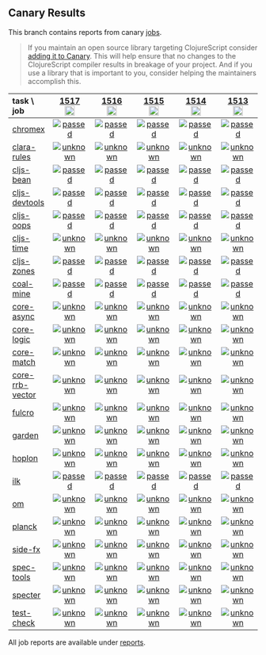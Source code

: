 ## Canary Results

This branch contains reports from canary [jobs](https://github.com/cljs-oss/canary/tree/jobs).

> If you maintain an open source library targeting ClojureScript consider [adding it to Canary](https://github.com/cljs-oss/canary/tree/master#how-to-participate). This will help ensure that no changes to the ClojureScript compiler results in breakage of your project. And if you use a library that is important to you, consider helping the maintainers accomplish this.

[//]: # (begin_overview_table)

| task \ job | <a href="reports/2020/08/29/job-001517-1.10.824-599cd05f" title="job #1517&#xA;&#xA;job&#xA;&#xA;requested by BinaryAge Bot (@babot) on 2020-08-29T11:09:51Z">1517<br/><img width=20 height=20 src="https://avatars0.githubusercontent.com/u/1476765?v=4&s=60"></a> | <a href="reports/2020/08/28/job-001516-1.10.824-599cd05f" title="job #1516&#xA;&#xA;job&#xA;&#xA;requested by BinaryAge Bot (@babot) on 2020-08-28T11:06:32Z">1516<br/><img width=20 height=20 src="https://avatars0.githubusercontent.com/u/1476765?v=4&s=60"></a> | <a href="reports/2020/08/27/job-001515-1.10.824-599cd05f" title="job #1515&#xA;&#xA;job&#xA;&#xA;requested by BinaryAge Bot (@babot) on 2020-08-27T11:05:56Z">1515<br/><img width=20 height=20 src="https://avatars0.githubusercontent.com/u/1476765?v=4&s=60"></a> | <a href="reports/2020/08/26/job-001514-1.10.824-599cd05f" title="job #1514&#xA;&#xA;job&#xA;&#xA;requested by BinaryAge Bot (@babot) on 2020-08-26T11:06:00Z">1514<br/><img width=20 height=20 src="https://avatars0.githubusercontent.com/u/1476765?v=4&s=60"></a> | <a href="reports/2020/08/25/job-001513-1.10.824-599cd05f" title="job #1513&#xA;&#xA;job&#xA;&#xA;requested by BinaryAge Bot (@babot) on 2020-08-25T11:06:29Z">1513<br/><img width=20 height=20 src="https://avatars0.githubusercontent.com/u/1476765?v=4&s=60"></a> | <a href="reports/2020/08/24/job-001512-1.10.824-599cd05f" title="job #1512&#xA;&#xA;job&#xA;&#xA;requested by BinaryAge Bot (@babot) on 2020-08-24T11:05:44Z">1512<br/><img width=20 height=20 src="https://avatars0.githubusercontent.com/u/1476765?v=4&s=60"></a> | <a href="reports/2020/08/23/job-001511-1.10.822-a15247a7" title="job #1511&#xA;&#xA;job&#xA;&#xA;requested by BinaryAge Bot (@babot) on 2020-08-23T11:06:44Z">1511<br/><img width=20 height=20 src="https://avatars0.githubusercontent.com/u/1476765?v=4&s=60"></a> | <a href="reports/2020/08/22/job-001510-1.10.822-a15247a7" title="job #1510&#xA;&#xA;job&#xA;&#xA;requested by BinaryAge Bot (@babot) on 2020-08-22T11:06:01Z">1510<br/><img width=20 height=20 src="https://avatars0.githubusercontent.com/u/1476765?v=4&s=60"></a> | <a href="reports/2020/08/21/job-001509-1.10.822-a15247a7" title="job #1509&#xA;&#xA;job&#xA;&#xA;requested by BinaryAge Bot (@babot) on 2020-08-21T11:05:54Z">1509<br/><img width=20 height=20 src="https://avatars0.githubusercontent.com/u/1476765?v=4&s=60"></a> | <a href="reports/2020/08/20/job-001508-1.10.822-a15247a7" title="job #1508&#xA;&#xA;job&#xA;&#xA;requested by BinaryAge Bot (@babot) on 2020-08-20T11:05:53Z">1508<br/><img width=20 height=20 src="https://avatars0.githubusercontent.com/u/1476765?v=4&s=60"></a> |
| :--- | :---: | :---: | :---: | :---: | :---: | :---: | :---: | :---: | :---: | :---: |
| [chromex](https://github.com/binaryage/chromex) | <a href="reports/2020/08/29/job-001517-1.10.824-599cd05f#-chromex"><img title="passed" src="http://box.binaryage.com/s-passed.svg"><a> | <a href="reports/2020/08/28/job-001516-1.10.824-599cd05f#-chromex"><img title="passed" src="http://box.binaryage.com/s-passed.svg"><a> | <a href="reports/2020/08/27/job-001515-1.10.824-599cd05f#-chromex"><img title="passed" src="http://box.binaryage.com/s-passed.svg"><a> | <a href="reports/2020/08/26/job-001514-1.10.824-599cd05f#-chromex"><img title="passed" src="http://box.binaryage.com/s-passed.svg"><a> | <a href="reports/2020/08/25/job-001513-1.10.824-599cd05f#-chromex"><img title="passed" src="http://box.binaryage.com/s-passed.svg"><a> | <a href="reports/2020/08/24/job-001512-1.10.824-599cd05f#-chromex"><img title="passed" src="http://box.binaryage.com/s-passed.svg"><a> | <a href="reports/2020/08/23/job-001511-1.10.822-a15247a7#-chromex"><img title="passed" src="http://box.binaryage.com/s-passed.svg"><a> | <a href="reports/2020/08/22/job-001510-1.10.822-a15247a7#-chromex"><img title="passed" src="http://box.binaryage.com/s-passed.svg"><a> | <a href="reports/2020/08/21/job-001509-1.10.822-a15247a7#-chromex"><img title="passed" src="http://box.binaryage.com/s-passed.svg"><a> | <a href="reports/2020/08/20/job-001508-1.10.822-a15247a7#-chromex"><img title="passed" src="http://box.binaryage.com/s-passed.svg"><a> |
| [clara-rules](https://github.com/cerner/clara-rules) | <a href="reports/2020/08/29/job-001517-1.10.824-599cd05f#-clara-rules"><img title="unknown" src="http://box.binaryage.com/s-unknown.svg"><a> | <a href="reports/2020/08/28/job-001516-1.10.824-599cd05f#-clara-rules"><img title="unknown" src="http://box.binaryage.com/s-unknown.svg"><a> | <a href="reports/2020/08/27/job-001515-1.10.824-599cd05f#-clara-rules"><img title="unknown" src="http://box.binaryage.com/s-unknown.svg"><a> | <a href="reports/2020/08/26/job-001514-1.10.824-599cd05f#-clara-rules"><img title="unknown" src="http://box.binaryage.com/s-unknown.svg"><a> | <a href="reports/2020/08/25/job-001513-1.10.824-599cd05f#-clara-rules"><img title="unknown" src="http://box.binaryage.com/s-unknown.svg"><a> | <a href="reports/2020/08/24/job-001512-1.10.824-599cd05f#-clara-rules"><img title="unknown" src="http://box.binaryage.com/s-unknown.svg"><a> | <a href="reports/2020/08/23/job-001511-1.10.822-a15247a7#-clara-rules"><img title="unknown" src="http://box.binaryage.com/s-unknown.svg"><a> | <a href="reports/2020/08/22/job-001510-1.10.822-a15247a7#-clara-rules"><img title="unknown" src="http://box.binaryage.com/s-unknown.svg"><a> | <a href="reports/2020/08/21/job-001509-1.10.822-a15247a7#-clara-rules"><img title="unknown" src="http://box.binaryage.com/s-unknown.svg"><a> | <a href="reports/2020/08/20/job-001508-1.10.822-a15247a7#-clara-rules"><img title="unknown" src="http://box.binaryage.com/s-unknown.svg"><a> |
| [cljs-bean](https://github.com/mfikes/cljs-bean) | <a href="reports/2020/08/29/job-001517-1.10.824-599cd05f#-cljs-bean"><img title="passed" src="http://box.binaryage.com/s-passed.svg"><a> | <a href="reports/2020/08/28/job-001516-1.10.824-599cd05f#-cljs-bean"><img title="passed" src="http://box.binaryage.com/s-passed.svg"><a> | <a href="reports/2020/08/27/job-001515-1.10.824-599cd05f#-cljs-bean"><img title="passed" src="http://box.binaryage.com/s-passed.svg"><a> | <a href="reports/2020/08/26/job-001514-1.10.824-599cd05f#-cljs-bean"><img title="passed" src="http://box.binaryage.com/s-passed.svg"><a> | <a href="reports/2020/08/25/job-001513-1.10.824-599cd05f#-cljs-bean"><img title="passed" src="http://box.binaryage.com/s-passed.svg"><a> | <a href="reports/2020/08/24/job-001512-1.10.824-599cd05f#-cljs-bean"><img title="passed" src="http://box.binaryage.com/s-passed.svg"><a> | <a href="reports/2020/08/23/job-001511-1.10.822-a15247a7#-cljs-bean"><img title="passed" src="http://box.binaryage.com/s-passed.svg"><a> | <a href="reports/2020/08/22/job-001510-1.10.822-a15247a7#-cljs-bean"><img title="passed" src="http://box.binaryage.com/s-passed.svg"><a> | <a href="reports/2020/08/21/job-001509-1.10.822-a15247a7#-cljs-bean"><img title="passed" src="http://box.binaryage.com/s-passed.svg"><a> | <a href="reports/2020/08/20/job-001508-1.10.822-a15247a7#-cljs-bean"><img title="passed" src="http://box.binaryage.com/s-passed.svg"><a> |
| [cljs-devtools](https://github.com/binaryage/cljs-devtools) | <a href="reports/2020/08/29/job-001517-1.10.824-599cd05f#-cljs-devtools"><img title="passed" src="http://box.binaryage.com/s-passed.svg"><a> | <a href="reports/2020/08/28/job-001516-1.10.824-599cd05f#-cljs-devtools"><img title="passed" src="http://box.binaryage.com/s-passed.svg"><a> | <a href="reports/2020/08/27/job-001515-1.10.824-599cd05f#-cljs-devtools"><img title="passed" src="http://box.binaryage.com/s-passed.svg"><a> | <a href="reports/2020/08/26/job-001514-1.10.824-599cd05f#-cljs-devtools"><img title="passed" src="http://box.binaryage.com/s-passed.svg"><a> | <a href="reports/2020/08/25/job-001513-1.10.824-599cd05f#-cljs-devtools"><img title="passed" src="http://box.binaryage.com/s-passed.svg"><a> | <a href="reports/2020/08/24/job-001512-1.10.824-599cd05f#-cljs-devtools"><img title="passed" src="http://box.binaryage.com/s-passed.svg"><a> | <a href="reports/2020/08/23/job-001511-1.10.822-a15247a7#-cljs-devtools"><img title="passed" src="http://box.binaryage.com/s-passed.svg"><a> | <a href="reports/2020/08/22/job-001510-1.10.822-a15247a7#-cljs-devtools"><img title="passed" src="http://box.binaryage.com/s-passed.svg"><a> | <a href="reports/2020/08/21/job-001509-1.10.822-a15247a7#-cljs-devtools"><img title="passed" src="http://box.binaryage.com/s-passed.svg"><a> | <a href="reports/2020/08/20/job-001508-1.10.822-a15247a7#-cljs-devtools"><img title="passed" src="http://box.binaryage.com/s-passed.svg"><a> |
| [cljs-oops](https://github.com/binaryage/cljs-oops) | <a href="reports/2020/08/29/job-001517-1.10.824-599cd05f#-cljs-oops"><img title="passed" src="http://box.binaryage.com/s-passed.svg"><a> | <a href="reports/2020/08/28/job-001516-1.10.824-599cd05f#-cljs-oops"><img title="passed" src="http://box.binaryage.com/s-passed.svg"><a> | <a href="reports/2020/08/27/job-001515-1.10.824-599cd05f#-cljs-oops"><img title="passed" src="http://box.binaryage.com/s-passed.svg"><a> | <a href="reports/2020/08/26/job-001514-1.10.824-599cd05f#-cljs-oops"><img title="passed" src="http://box.binaryage.com/s-passed.svg"><a> | <a href="reports/2020/08/25/job-001513-1.10.824-599cd05f#-cljs-oops"><img title="passed" src="http://box.binaryage.com/s-passed.svg"><a> | <a href="reports/2020/08/24/job-001512-1.10.824-599cd05f#-cljs-oops"><img title="passed" src="http://box.binaryage.com/s-passed.svg"><a> | <a href="reports/2020/08/23/job-001511-1.10.822-a15247a7#-cljs-oops"><img title="passed" src="http://box.binaryage.com/s-passed.svg"><a> | <a href="reports/2020/08/22/job-001510-1.10.822-a15247a7#-cljs-oops"><img title="passed" src="http://box.binaryage.com/s-passed.svg"><a> | <a href="reports/2020/08/21/job-001509-1.10.822-a15247a7#-cljs-oops"><img title="passed" src="http://box.binaryage.com/s-passed.svg"><a> | <a href="reports/2020/08/20/job-001508-1.10.822-a15247a7#-cljs-oops"><img title="passed" src="http://box.binaryage.com/s-passed.svg"><a> |
| [cljs-time](https://github.com/andrewmcveigh/cljs-time) | <a href="reports/2020/08/29/job-001517-1.10.824-599cd05f#-cljs-time"><img title="unknown" src="http://box.binaryage.com/s-unknown.svg"><a> | <a href="reports/2020/08/28/job-001516-1.10.824-599cd05f#-cljs-time"><img title="unknown" src="http://box.binaryage.com/s-unknown.svg"><a> | <a href="reports/2020/08/27/job-001515-1.10.824-599cd05f#-cljs-time"><img title="unknown" src="http://box.binaryage.com/s-unknown.svg"><a> | <a href="reports/2020/08/26/job-001514-1.10.824-599cd05f#-cljs-time"><img title="unknown" src="http://box.binaryage.com/s-unknown.svg"><a> | <a href="reports/2020/08/25/job-001513-1.10.824-599cd05f#-cljs-time"><img title="unknown" src="http://box.binaryage.com/s-unknown.svg"><a> | <a href="reports/2020/08/24/job-001512-1.10.824-599cd05f#-cljs-time"><img title="unknown" src="http://box.binaryage.com/s-unknown.svg"><a> | <a href="reports/2020/08/23/job-001511-1.10.822-a15247a7#-cljs-time"><img title="unknown" src="http://box.binaryage.com/s-unknown.svg"><a> | <a href="reports/2020/08/22/job-001510-1.10.822-a15247a7#-cljs-time"><img title="unknown" src="http://box.binaryage.com/s-unknown.svg"><a> | <a href="reports/2020/08/21/job-001509-1.10.822-a15247a7#-cljs-time"><img title="unknown" src="http://box.binaryage.com/s-unknown.svg"><a> | <a href="reports/2020/08/20/job-001508-1.10.822-a15247a7#-cljs-time"><img title="unknown" src="http://box.binaryage.com/s-unknown.svg"><a> |
| [cljs-zones](https://github.com/binaryage/cljs-zones) | <a href="reports/2020/08/29/job-001517-1.10.824-599cd05f#-cljs-zones"><img title="passed" src="http://box.binaryage.com/s-passed.svg"><a> | <a href="reports/2020/08/28/job-001516-1.10.824-599cd05f#-cljs-zones"><img title="passed" src="http://box.binaryage.com/s-passed.svg"><a> | <a href="reports/2020/08/27/job-001515-1.10.824-599cd05f#-cljs-zones"><img title="passed" src="http://box.binaryage.com/s-passed.svg"><a> | <a href="reports/2020/08/26/job-001514-1.10.824-599cd05f#-cljs-zones"><img title="passed" src="http://box.binaryage.com/s-passed.svg"><a> | <a href="reports/2020/08/25/job-001513-1.10.824-599cd05f#-cljs-zones"><img title="passed" src="http://box.binaryage.com/s-passed.svg"><a> | <a href="reports/2020/08/24/job-001512-1.10.824-599cd05f#-cljs-zones"><img title="passed" src="http://box.binaryage.com/s-passed.svg"><a> | <a href="reports/2020/08/23/job-001511-1.10.822-a15247a7#-cljs-zones"><img title="passed" src="http://box.binaryage.com/s-passed.svg"><a> | <a href="reports/2020/08/22/job-001510-1.10.822-a15247a7#-cljs-zones"><img title="passed" src="http://box.binaryage.com/s-passed.svg"><a> | <a href="reports/2020/08/21/job-001509-1.10.822-a15247a7#-cljs-zones"><img title="passed" src="http://box.binaryage.com/s-passed.svg"><a> | <a href="reports/2020/08/20/job-001508-1.10.822-a15247a7#-cljs-zones"><img title="passed" src="http://box.binaryage.com/s-passed.svg"><a> |
| [coal-mine](https://github.com/mfikes/coal-mine) | <a href="reports/2020/08/29/job-001517-1.10.824-599cd05f#-coal-mine"><img title="passed" src="http://box.binaryage.com/s-passed.svg"><a> | <a href="reports/2020/08/28/job-001516-1.10.824-599cd05f#-coal-mine"><img title="passed" src="http://box.binaryage.com/s-passed.svg"><a> | <a href="reports/2020/08/27/job-001515-1.10.824-599cd05f#-coal-mine"><img title="passed" src="http://box.binaryage.com/s-passed.svg"><a> | <a href="reports/2020/08/26/job-001514-1.10.824-599cd05f#-coal-mine"><img title="passed" src="http://box.binaryage.com/s-passed.svg"><a> | <a href="reports/2020/08/25/job-001513-1.10.824-599cd05f#-coal-mine"><img title="passed" src="http://box.binaryage.com/s-passed.svg"><a> | <a href="reports/2020/08/24/job-001512-1.10.824-599cd05f#-coal-mine"><img title="passed" src="http://box.binaryage.com/s-passed.svg"><a> | <a href="reports/2020/08/23/job-001511-1.10.822-a15247a7#-coal-mine"><img title="passed" src="http://box.binaryage.com/s-passed.svg"><a> | <a href="reports/2020/08/22/job-001510-1.10.822-a15247a7#-coal-mine"><img title="passed" src="http://box.binaryage.com/s-passed.svg"><a> | <a href="reports/2020/08/21/job-001509-1.10.822-a15247a7#-coal-mine"><img title="passed" src="http://box.binaryage.com/s-passed.svg"><a> | <a href="reports/2020/08/20/job-001508-1.10.822-a15247a7#-coal-mine"><img title="passed" src="http://box.binaryage.com/s-passed.svg"><a> |
| [core-async](https://github.com/clojure/core.async) | <a href="reports/2020/08/29/job-001517-1.10.824-599cd05f#-core-async"><img title="unknown" src="http://box.binaryage.com/s-unknown.svg"><a> | <a href="reports/2020/08/28/job-001516-1.10.824-599cd05f#-core-async"><img title="unknown" src="http://box.binaryage.com/s-unknown.svg"><a> | <a href="reports/2020/08/27/job-001515-1.10.824-599cd05f#-core-async"><img title="unknown" src="http://box.binaryage.com/s-unknown.svg"><a> | <a href="reports/2020/08/26/job-001514-1.10.824-599cd05f#-core-async"><img title="unknown" src="http://box.binaryage.com/s-unknown.svg"><a> | <a href="reports/2020/08/25/job-001513-1.10.824-599cd05f#-core-async"><img title="unknown" src="http://box.binaryage.com/s-unknown.svg"><a> | <a href="reports/2020/08/24/job-001512-1.10.824-599cd05f#-core-async"><img title="unknown" src="http://box.binaryage.com/s-unknown.svg"><a> | <a href="reports/2020/08/23/job-001511-1.10.822-a15247a7#-core-async"><img title="unknown" src="http://box.binaryage.com/s-unknown.svg"><a> | <a href="reports/2020/08/22/job-001510-1.10.822-a15247a7#-core-async"><img title="unknown" src="http://box.binaryage.com/s-unknown.svg"><a> | <a href="reports/2020/08/21/job-001509-1.10.822-a15247a7#-core-async"><img title="unknown" src="http://box.binaryage.com/s-unknown.svg"><a> | <a href="reports/2020/08/20/job-001508-1.10.822-a15247a7#-core-async"><img title="unknown" src="http://box.binaryage.com/s-unknown.svg"><a> |
| [core-logic](https://github.com/clojure/core.logic) | <a href="reports/2020/08/29/job-001517-1.10.824-599cd05f#-core-logic"><img title="unknown" src="http://box.binaryage.com/s-unknown.svg"><a> | <a href="reports/2020/08/28/job-001516-1.10.824-599cd05f#-core-logic"><img title="unknown" src="http://box.binaryage.com/s-unknown.svg"><a> | <a href="reports/2020/08/27/job-001515-1.10.824-599cd05f#-core-logic"><img title="unknown" src="http://box.binaryage.com/s-unknown.svg"><a> | <a href="reports/2020/08/26/job-001514-1.10.824-599cd05f#-core-logic"><img title="unknown" src="http://box.binaryage.com/s-unknown.svg"><a> | <a href="reports/2020/08/25/job-001513-1.10.824-599cd05f#-core-logic"><img title="unknown" src="http://box.binaryage.com/s-unknown.svg"><a> | <a href="reports/2020/08/24/job-001512-1.10.824-599cd05f#-core-logic"><img title="unknown" src="http://box.binaryage.com/s-unknown.svg"><a> | <a href="reports/2020/08/23/job-001511-1.10.822-a15247a7#-core-logic"><img title="unknown" src="http://box.binaryage.com/s-unknown.svg"><a> | <a href="reports/2020/08/22/job-001510-1.10.822-a15247a7#-core-logic"><img title="unknown" src="http://box.binaryage.com/s-unknown.svg"><a> | <a href="reports/2020/08/21/job-001509-1.10.822-a15247a7#-core-logic"><img title="unknown" src="http://box.binaryage.com/s-unknown.svg"><a> | <a href="reports/2020/08/20/job-001508-1.10.822-a15247a7#-core-logic"><img title="unknown" src="http://box.binaryage.com/s-unknown.svg"><a> |
| [core-match](https://github.com/clojure/core.match) | <a href="reports/2020/08/29/job-001517-1.10.824-599cd05f#-core-match"><img title="unknown" src="http://box.binaryage.com/s-unknown.svg"><a> | <a href="reports/2020/08/28/job-001516-1.10.824-599cd05f#-core-match"><img title="unknown" src="http://box.binaryage.com/s-unknown.svg"><a> | <a href="reports/2020/08/27/job-001515-1.10.824-599cd05f#-core-match"><img title="unknown" src="http://box.binaryage.com/s-unknown.svg"><a> | <a href="reports/2020/08/26/job-001514-1.10.824-599cd05f#-core-match"><img title="unknown" src="http://box.binaryage.com/s-unknown.svg"><a> | <a href="reports/2020/08/25/job-001513-1.10.824-599cd05f#-core-match"><img title="unknown" src="http://box.binaryage.com/s-unknown.svg"><a> | <a href="reports/2020/08/24/job-001512-1.10.824-599cd05f#-core-match"><img title="unknown" src="http://box.binaryage.com/s-unknown.svg"><a> | <a href="reports/2020/08/23/job-001511-1.10.822-a15247a7#-core-match"><img title="unknown" src="http://box.binaryage.com/s-unknown.svg"><a> | <a href="reports/2020/08/22/job-001510-1.10.822-a15247a7#-core-match"><img title="unknown" src="http://box.binaryage.com/s-unknown.svg"><a> | <a href="reports/2020/08/21/job-001509-1.10.822-a15247a7#-core-match"><img title="unknown" src="http://box.binaryage.com/s-unknown.svg"><a> | <a href="reports/2020/08/20/job-001508-1.10.822-a15247a7#-core-match"><img title="unknown" src="http://box.binaryage.com/s-unknown.svg"><a> |
| [core-rrb-vector](https://github.com/clojure/core.rrb-vector) | <a href="reports/2020/08/29/job-001517-1.10.824-599cd05f#-core-rrb-vector"><img title="unknown" src="http://box.binaryage.com/s-unknown.svg"><a> | <a href="reports/2020/08/28/job-001516-1.10.824-599cd05f#-core-rrb-vector"><img title="unknown" src="http://box.binaryage.com/s-unknown.svg"><a> | <a href="reports/2020/08/27/job-001515-1.10.824-599cd05f#-core-rrb-vector"><img title="unknown" src="http://box.binaryage.com/s-unknown.svg"><a> | <a href="reports/2020/08/26/job-001514-1.10.824-599cd05f#-core-rrb-vector"><img title="unknown" src="http://box.binaryage.com/s-unknown.svg"><a> | <a href="reports/2020/08/25/job-001513-1.10.824-599cd05f#-core-rrb-vector"><img title="unknown" src="http://box.binaryage.com/s-unknown.svg"><a> | <a href="reports/2020/08/24/job-001512-1.10.824-599cd05f#-core-rrb-vector"><img title="unknown" src="http://box.binaryage.com/s-unknown.svg"><a> | <a href="reports/2020/08/23/job-001511-1.10.822-a15247a7#-core-rrb-vector"><img title="unknown" src="http://box.binaryage.com/s-unknown.svg"><a> | <a href="reports/2020/08/22/job-001510-1.10.822-a15247a7#-core-rrb-vector"><img title="unknown" src="http://box.binaryage.com/s-unknown.svg"><a> | <a href="reports/2020/08/21/job-001509-1.10.822-a15247a7#-core-rrb-vector"><img title="unknown" src="http://box.binaryage.com/s-unknown.svg"><a> | <a href="reports/2020/08/20/job-001508-1.10.822-a15247a7#-core-rrb-vector"><img title="unknown" src="http://box.binaryage.com/s-unknown.svg"><a> |
| [fulcro](https://github.com/fulcrologic/fulcro) | <a href="reports/2020/08/29/job-001517-1.10.824-599cd05f#-fulcro"><img title="unknown" src="http://box.binaryage.com/s-unknown.svg"><a> | <a href="reports/2020/08/28/job-001516-1.10.824-599cd05f#-fulcro"><img title="unknown" src="http://box.binaryage.com/s-unknown.svg"><a> | <a href="reports/2020/08/27/job-001515-1.10.824-599cd05f#-fulcro"><img title="unknown" src="http://box.binaryage.com/s-unknown.svg"><a> | <a href="reports/2020/08/26/job-001514-1.10.824-599cd05f#-fulcro"><img title="unknown" src="http://box.binaryage.com/s-unknown.svg"><a> | <a href="reports/2020/08/25/job-001513-1.10.824-599cd05f#-fulcro"><img title="unknown" src="http://box.binaryage.com/s-unknown.svg"><a> | <a href="reports/2020/08/24/job-001512-1.10.824-599cd05f#-fulcro"><img title="unknown" src="http://box.binaryage.com/s-unknown.svg"><a> | <a href="reports/2020/08/23/job-001511-1.10.822-a15247a7#-fulcro"><img title="unknown" src="http://box.binaryage.com/s-unknown.svg"><a> | <a href="reports/2020/08/22/job-001510-1.10.822-a15247a7#-fulcro"><img title="unknown" src="http://box.binaryage.com/s-unknown.svg"><a> | <a href="reports/2020/08/21/job-001509-1.10.822-a15247a7#-fulcro"><img title="unknown" src="http://box.binaryage.com/s-unknown.svg"><a> | <a href="reports/2020/08/20/job-001508-1.10.822-a15247a7#-fulcro"><img title="unknown" src="http://box.binaryage.com/s-unknown.svg"><a> |
| [garden](https://github.com/noprompt/garden) | <a href="reports/2020/08/29/job-001517-1.10.824-599cd05f#-garden"><img title="unknown" src="http://box.binaryage.com/s-unknown.svg"><a> | <a href="reports/2020/08/28/job-001516-1.10.824-599cd05f#-garden"><img title="unknown" src="http://box.binaryage.com/s-unknown.svg"><a> | <a href="reports/2020/08/27/job-001515-1.10.824-599cd05f#-garden"><img title="unknown" src="http://box.binaryage.com/s-unknown.svg"><a> | <a href="reports/2020/08/26/job-001514-1.10.824-599cd05f#-garden"><img title="unknown" src="http://box.binaryage.com/s-unknown.svg"><a> | <a href="reports/2020/08/25/job-001513-1.10.824-599cd05f#-garden"><img title="unknown" src="http://box.binaryage.com/s-unknown.svg"><a> | <a href="reports/2020/08/24/job-001512-1.10.824-599cd05f#-garden"><img title="unknown" src="http://box.binaryage.com/s-unknown.svg"><a> | <a href="reports/2020/08/23/job-001511-1.10.822-a15247a7#-garden"><img title="unknown" src="http://box.binaryage.com/s-unknown.svg"><a> | <a href="reports/2020/08/22/job-001510-1.10.822-a15247a7#-garden"><img title="unknown" src="http://box.binaryage.com/s-unknown.svg"><a> | <a href="reports/2020/08/21/job-001509-1.10.822-a15247a7#-garden"><img title="unknown" src="http://box.binaryage.com/s-unknown.svg"><a> | <a href="reports/2020/08/20/job-001508-1.10.822-a15247a7#-garden"><img title="unknown" src="http://box.binaryage.com/s-unknown.svg"><a> |
| [hoplon](https://github.com/hoplon/hoplon) | <a href="reports/2020/08/29/job-001517-1.10.824-599cd05f#-hoplon"><img title="unknown" src="http://box.binaryage.com/s-unknown.svg"><a> | <a href="reports/2020/08/28/job-001516-1.10.824-599cd05f#-hoplon"><img title="unknown" src="http://box.binaryage.com/s-unknown.svg"><a> | <a href="reports/2020/08/27/job-001515-1.10.824-599cd05f#-hoplon"><img title="unknown" src="http://box.binaryage.com/s-unknown.svg"><a> | <a href="reports/2020/08/26/job-001514-1.10.824-599cd05f#-hoplon"><img title="unknown" src="http://box.binaryage.com/s-unknown.svg"><a> | <a href="reports/2020/08/25/job-001513-1.10.824-599cd05f#-hoplon"><img title="unknown" src="http://box.binaryage.com/s-unknown.svg"><a> | <a href="reports/2020/08/24/job-001512-1.10.824-599cd05f#-hoplon"><img title="unknown" src="http://box.binaryage.com/s-unknown.svg"><a> | <a href="reports/2020/08/23/job-001511-1.10.822-a15247a7#-hoplon"><img title="unknown" src="http://box.binaryage.com/s-unknown.svg"><a> | <a href="reports/2020/08/22/job-001510-1.10.822-a15247a7#-hoplon"><img title="unknown" src="http://box.binaryage.com/s-unknown.svg"><a> | <a href="reports/2020/08/21/job-001509-1.10.822-a15247a7#-hoplon"><img title="unknown" src="http://box.binaryage.com/s-unknown.svg"><a> | <a href="reports/2020/08/20/job-001508-1.10.822-a15247a7#-hoplon"><img title="unknown" src="http://box.binaryage.com/s-unknown.svg"><a> |
| [ilk](https://github.com/mfikes/ilk) | <a href="reports/2020/08/29/job-001517-1.10.824-599cd05f#-ilk"><img title="passed" src="http://box.binaryage.com/s-passed.svg"><a> | <a href="reports/2020/08/28/job-001516-1.10.824-599cd05f#-ilk"><img title="passed" src="http://box.binaryage.com/s-passed.svg"><a> | <a href="reports/2020/08/27/job-001515-1.10.824-599cd05f#-ilk"><img title="passed" src="http://box.binaryage.com/s-passed.svg"><a> | <a href="reports/2020/08/26/job-001514-1.10.824-599cd05f#-ilk"><img title="passed" src="http://box.binaryage.com/s-passed.svg"><a> | <a href="reports/2020/08/25/job-001513-1.10.824-599cd05f#-ilk"><img title="passed" src="http://box.binaryage.com/s-passed.svg"><a> | <a href="reports/2020/08/24/job-001512-1.10.824-599cd05f#-ilk"><img title="passed" src="http://box.binaryage.com/s-passed.svg"><a> | <a href="reports/2020/08/23/job-001511-1.10.822-a15247a7#-ilk"><img title="passed" src="http://box.binaryage.com/s-passed.svg"><a> | <a href="reports/2020/08/22/job-001510-1.10.822-a15247a7#-ilk"><img title="passed" src="http://box.binaryage.com/s-passed.svg"><a> | <a href="reports/2020/08/21/job-001509-1.10.822-a15247a7#-ilk"><img title="passed" src="http://box.binaryage.com/s-passed.svg"><a> | <a href="reports/2020/08/20/job-001508-1.10.822-a15247a7#-ilk"><img title="passed" src="http://box.binaryage.com/s-passed.svg"><a> |
| [om](https://github.com/omcljs/om) | <a href="reports/2020/08/29/job-001517-1.10.824-599cd05f#-om"><img title="unknown" src="http://box.binaryage.com/s-unknown.svg"><a> | <a href="reports/2020/08/28/job-001516-1.10.824-599cd05f#-om"><img title="unknown" src="http://box.binaryage.com/s-unknown.svg"><a> | <a href="reports/2020/08/27/job-001515-1.10.824-599cd05f#-om"><img title="unknown" src="http://box.binaryage.com/s-unknown.svg"><a> | <a href="reports/2020/08/26/job-001514-1.10.824-599cd05f#-om"><img title="unknown" src="http://box.binaryage.com/s-unknown.svg"><a> | <a href="reports/2020/08/25/job-001513-1.10.824-599cd05f#-om"><img title="unknown" src="http://box.binaryage.com/s-unknown.svg"><a> | <a href="reports/2020/08/24/job-001512-1.10.824-599cd05f#-om"><img title="unknown" src="http://box.binaryage.com/s-unknown.svg"><a> | <a href="reports/2020/08/23/job-001511-1.10.822-a15247a7#-om"><img title="unknown" src="http://box.binaryage.com/s-unknown.svg"><a> | <a href="reports/2020/08/22/job-001510-1.10.822-a15247a7#-om"><img title="unknown" src="http://box.binaryage.com/s-unknown.svg"><a> | <a href="reports/2020/08/21/job-001509-1.10.822-a15247a7#-om"><img title="unknown" src="http://box.binaryage.com/s-unknown.svg"><a> | <a href="reports/2020/08/20/job-001508-1.10.822-a15247a7#-om"><img title="unknown" src="http://box.binaryage.com/s-unknown.svg"><a> |
| [planck](https://github.com/planck-repl/planck) | <a href="reports/2020/08/29/job-001517-1.10.824-599cd05f#-planck"><img title="unknown" src="http://box.binaryage.com/s-unknown.svg"><a> | <a href="reports/2020/08/28/job-001516-1.10.824-599cd05f#-planck"><img title="unknown" src="http://box.binaryage.com/s-unknown.svg"><a> | <a href="reports/2020/08/27/job-001515-1.10.824-599cd05f#-planck"><img title="unknown" src="http://box.binaryage.com/s-unknown.svg"><a> | <a href="reports/2020/08/26/job-001514-1.10.824-599cd05f#-planck"><img title="unknown" src="http://box.binaryage.com/s-unknown.svg"><a> | <a href="reports/2020/08/25/job-001513-1.10.824-599cd05f#-planck"><img title="unknown" src="http://box.binaryage.com/s-unknown.svg"><a> | <a href="reports/2020/08/24/job-001512-1.10.824-599cd05f#-planck"><img title="unknown" src="http://box.binaryage.com/s-unknown.svg"><a> | <a href="reports/2020/08/23/job-001511-1.10.822-a15247a7#-planck"><img title="unknown" src="http://box.binaryage.com/s-unknown.svg"><a> | <a href="reports/2020/08/22/job-001510-1.10.822-a15247a7#-planck"><img title="unknown" src="http://box.binaryage.com/s-unknown.svg"><a> | <a href="reports/2020/08/21/job-001509-1.10.822-a15247a7#-planck"><img title="unknown" src="http://box.binaryage.com/s-unknown.svg"><a> | <a href="reports/2020/08/20/job-001508-1.10.822-a15247a7#-planck"><img title="unknown" src="http://box.binaryage.com/s-unknown.svg"><a> |
| [side-fx](https://github.com/cljsrn/side-fx) | <a href="reports/2020/08/29/job-001517-1.10.824-599cd05f#-side-fx"><img title="unknown" src="http://box.binaryage.com/s-unknown.svg"><a> | <a href="reports/2020/08/28/job-001516-1.10.824-599cd05f#-side-fx"><img title="unknown" src="http://box.binaryage.com/s-unknown.svg"><a> | <a href="reports/2020/08/27/job-001515-1.10.824-599cd05f#-side-fx"><img title="unknown" src="http://box.binaryage.com/s-unknown.svg"><a> | <a href="reports/2020/08/26/job-001514-1.10.824-599cd05f#-side-fx"><img title="unknown" src="http://box.binaryage.com/s-unknown.svg"><a> | <a href="reports/2020/08/25/job-001513-1.10.824-599cd05f#-side-fx"><img title="unknown" src="http://box.binaryage.com/s-unknown.svg"><a> | <a href="reports/2020/08/24/job-001512-1.10.824-599cd05f#-side-fx"><img title="unknown" src="http://box.binaryage.com/s-unknown.svg"><a> | <a href="reports/2020/08/23/job-001511-1.10.822-a15247a7#-side-fx"><img title="unknown" src="http://box.binaryage.com/s-unknown.svg"><a> | <a href="reports/2020/08/22/job-001510-1.10.822-a15247a7#-side-fx"><img title="unknown" src="http://box.binaryage.com/s-unknown.svg"><a> | <a href="reports/2020/08/21/job-001509-1.10.822-a15247a7#-side-fx"><img title="unknown" src="http://box.binaryage.com/s-unknown.svg"><a> | <a href="reports/2020/08/20/job-001508-1.10.822-a15247a7#-side-fx"><img title="unknown" src="http://box.binaryage.com/s-unknown.svg"><a> |
| [spec-tools](https://github.com/metosin/spec-tools) | <a href="reports/2020/08/29/job-001517-1.10.824-599cd05f#-spec-tools"><img title="unknown" src="http://box.binaryage.com/s-unknown.svg"><a> | <a href="reports/2020/08/28/job-001516-1.10.824-599cd05f#-spec-tools"><img title="unknown" src="http://box.binaryage.com/s-unknown.svg"><a> | <a href="reports/2020/08/27/job-001515-1.10.824-599cd05f#-spec-tools"><img title="unknown" src="http://box.binaryage.com/s-unknown.svg"><a> | <a href="reports/2020/08/26/job-001514-1.10.824-599cd05f#-spec-tools"><img title="unknown" src="http://box.binaryage.com/s-unknown.svg"><a> | <a href="reports/2020/08/25/job-001513-1.10.824-599cd05f#-spec-tools"><img title="unknown" src="http://box.binaryage.com/s-unknown.svg"><a> | <a href="reports/2020/08/24/job-001512-1.10.824-599cd05f#-spec-tools"><img title="unknown" src="http://box.binaryage.com/s-unknown.svg"><a> | <a href="reports/2020/08/23/job-001511-1.10.822-a15247a7#-spec-tools"><img title="unknown" src="http://box.binaryage.com/s-unknown.svg"><a> | <a href="reports/2020/08/22/job-001510-1.10.822-a15247a7#-spec-tools"><img title="unknown" src="http://box.binaryage.com/s-unknown.svg"><a> | <a href="reports/2020/08/21/job-001509-1.10.822-a15247a7#-spec-tools"><img title="unknown" src="http://box.binaryage.com/s-unknown.svg"><a> | <a href="reports/2020/08/20/job-001508-1.10.822-a15247a7#-spec-tools"><img title="unknown" src="http://box.binaryage.com/s-unknown.svg"><a> |
| [specter](https://github.com/nathanmarz/specter) | <a href="reports/2020/08/29/job-001517-1.10.824-599cd05f#-specter"><img title="unknown" src="http://box.binaryage.com/s-unknown.svg"><a> | <a href="reports/2020/08/28/job-001516-1.10.824-599cd05f#-specter"><img title="unknown" src="http://box.binaryage.com/s-unknown.svg"><a> | <a href="reports/2020/08/27/job-001515-1.10.824-599cd05f#-specter"><img title="unknown" src="http://box.binaryage.com/s-unknown.svg"><a> | <a href="reports/2020/08/26/job-001514-1.10.824-599cd05f#-specter"><img title="unknown" src="http://box.binaryage.com/s-unknown.svg"><a> | <a href="reports/2020/08/25/job-001513-1.10.824-599cd05f#-specter"><img title="unknown" src="http://box.binaryage.com/s-unknown.svg"><a> | <a href="reports/2020/08/24/job-001512-1.10.824-599cd05f#-specter"><img title="unknown" src="http://box.binaryage.com/s-unknown.svg"><a> | <a href="reports/2020/08/23/job-001511-1.10.822-a15247a7#-specter"><img title="unknown" src="http://box.binaryage.com/s-unknown.svg"><a> | <a href="reports/2020/08/22/job-001510-1.10.822-a15247a7#-specter"><img title="unknown" src="http://box.binaryage.com/s-unknown.svg"><a> | <a href="reports/2020/08/21/job-001509-1.10.822-a15247a7#-specter"><img title="unknown" src="http://box.binaryage.com/s-unknown.svg"><a> | <a href="reports/2020/08/20/job-001508-1.10.822-a15247a7#-specter"><img title="unknown" src="http://box.binaryage.com/s-unknown.svg"><a> |
| [test-check](https://github.com/clojure/test.check) | <a href="reports/2020/08/29/job-001517-1.10.824-599cd05f#-test-check"><img title="unknown" src="http://box.binaryage.com/s-unknown.svg"><a> | <a href="reports/2020/08/28/job-001516-1.10.824-599cd05f#-test-check"><img title="unknown" src="http://box.binaryage.com/s-unknown.svg"><a> | <a href="reports/2020/08/27/job-001515-1.10.824-599cd05f#-test-check"><img title="unknown" src="http://box.binaryage.com/s-unknown.svg"><a> | <a href="reports/2020/08/26/job-001514-1.10.824-599cd05f#-test-check"><img title="unknown" src="http://box.binaryage.com/s-unknown.svg"><a> | <a href="reports/2020/08/25/job-001513-1.10.824-599cd05f#-test-check"><img title="unknown" src="http://box.binaryage.com/s-unknown.svg"><a> | <a href="reports/2020/08/24/job-001512-1.10.824-599cd05f#-test-check"><img title="unknown" src="http://box.binaryage.com/s-unknown.svg"><a> | <a href="reports/2020/08/23/job-001511-1.10.822-a15247a7#-test-check"><img title="unknown" src="http://box.binaryage.com/s-unknown.svg"><a> | <a href="reports/2020/08/22/job-001510-1.10.822-a15247a7#-test-check"><img title="unknown" src="http://box.binaryage.com/s-unknown.svg"><a> | <a href="reports/2020/08/21/job-001509-1.10.822-a15247a7#-test-check"><img title="unknown" src="http://box.binaryage.com/s-unknown.svg"><a> | <a href="reports/2020/08/20/job-001508-1.10.822-a15247a7#-test-check"><img title="unknown" src="http://box.binaryage.com/s-unknown.svg"><a> |

[//]: # (end_overview_table)

All job reports are available under [reports](reports).
